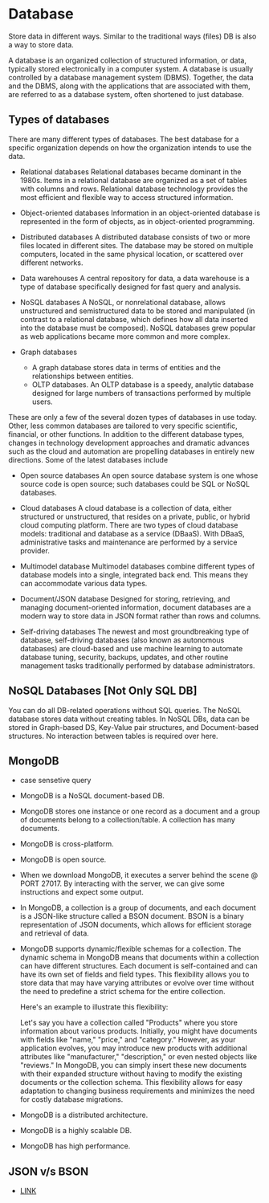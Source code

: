# Database

Store data in different ways. Similar to the traditional ways (files) DB is also a way to store data.

A database is an organized collection of structured information, or data, typically stored electronically in a computer system. A database is usually controlled by a database management system (DBMS). Together, the data and the DBMS, along with the applications that are associated with them, are referred to as a database system, often shortened to just database.

## Types of databases

There are many different types of databases. The best database for a specific organization depends on how the organization intends to use the data.

- Relational databases
  Relational databases became dominant in the 1980s. Items in a relational database are organized as a set of tables with columns and rows. Relational database technology provides the most efficient and flexible way to access structured information.

- Object-oriented databases
  Information in an object-oriented database is represented in the form of objects, as in object-oriented programming.

- Distributed databases
  A distributed database consists of two or more files located in different sites. The database may be stored on multiple computers, located in the same physical location, or scattered over different networks.

- Data warehouses
  A central repository for data, a data warehouse is a type of database specifically designed for fast query and analysis.

- NoSQL databases
  A NoSQL, or nonrelational database, allows unstructured and semistructured data to be stored and manipulated (in contrast to a relational database, which defines how all data inserted into the database must be composed). NoSQL databases grew popular as web applications became more common and more complex.

- Graph databases
  - A graph database stores data in terms of entities and the relationships between entities.
  - OLTP databases. An OLTP database is a speedy, analytic database designed for large numbers of transactions performed by multiple users.

These are only a few of the several dozen types of databases in use today. Other, less common databases are tailored to very specific scientific, financial, or other functions. In addition to the different database types, changes in technology development approaches and dramatic advances such as the cloud and automation are propelling databases in entirely new directions. Some of the latest databases include

- Open source databases
  An open source database system is one whose source code is open source; such databases could be SQL or NoSQL databases.

- Cloud databases
  A cloud database is a collection of data, either structured or unstructured, that resides on a private, public, or hybrid cloud computing platform. There are two types of cloud database models: traditional and database as a service (DBaaS). With DBaaS, administrative tasks and maintenance are performed by a service provider.

- Multimodel database
  Multimodel databases combine different types of database models into a single, integrated back end. This means they can accommodate various data types.

- Document/JSON database
  Designed for storing, retrieving, and managing document-oriented information, document databases are a modern way to store data in JSON format rather than rows and columns.

- Self-driving databases
  The newest and most groundbreaking type of database, self-driving databases (also known as autonomous databases) are cloud-based and use machine learning to automate database tuning, security, backups, updates, and other routine management tasks traditionally performed by database administrators.

## NoSQL Databases [Not Only SQL DB]

You can do all DB-related operations without SQL queries.
The NoSQL database stores data without creating tables.
In NoSQL DBs, data can be stored in Graph-based DS, Key-Value pair structures, and Document-based structures. No interaction between tables is required over here.

## MongoDB

- case sensetive query
- MongoDB is a NoSQL document-based DB.
- MongoDB stores one instance or one record as a document and a group of documents belong to a collection/table. A collection has many documents.
- MongoDB is cross-platform.
- MongoDB is open source.
- When we download MongoDB, it executes a server behind the scene @ PORT 27017. By interacting with the server, we can give some instructions and expect some output.
- In MongoDB, a collection is a group of documents, and each document is a JSON-like structure called a BSON document. BSON is a binary representation of JSON documents, which allows for efficient storage and retrieval of data.
- MongoDB supports dynamic/flexible schemas for a collection. The dynamic schema in MongoDB means that documents within a collection can have different structures. Each document is self-contained and can have its own set of fields and field types. This flexibility allows you to store data that may have varying attributes or evolve over time without the need to predefine a strict schema for the entire collection.

  Here's an example to illustrate this flexibility:

  Let's say you have a collection called "Products" where you store information about various products. Initially, you might have documents with fields like "name," "price," and "category." However, as your application evolves, you may introduce new products with additional attributes like "manufacturer," "description," or even nested objects like "reviews." In MongoDB, you can simply insert these new documents with their expanded structure without having to modify the existing documents or the collection schema. This flexibility allows for easy adaptation to changing business requirements and minimizes the need for costly database migrations.

- MongoDB is a distributed architecture.
- MongoDB is a highly scalable DB.
- MongoDB has high performance.

## JSON v/s BSON

- [LINK](https://www.mongodb.com/json-and-bson)

